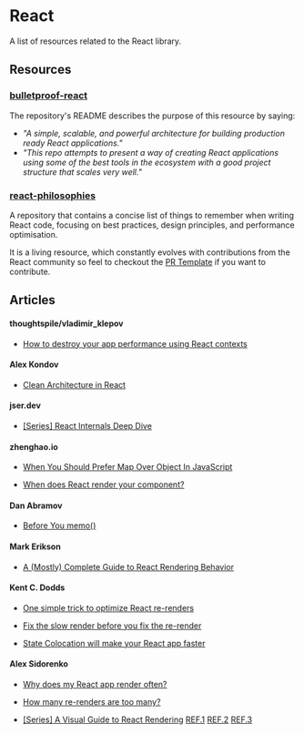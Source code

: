 # React

A list of resources related to the React library.

## Resources

### [bulletproof-react](https://github.com/alan2207/bulletproof-react)

The repository's README describes the purpose of this resource by saying:

- _"A simple, scalable, and powerful architecture for building production ready React applications."_
- _"This repo attempts to present a way of creating React applications using some of the best tools in the ecosystem with a good project structure that scales very well."_

### [react-philosophies](https://github.com/mithi/react-philosophies)

A repository that contains a concise list of things to remember when writing React code, focusing on best practices, design principles, and performance optimisation.

It is a living resource, which constantly evolves with contributions from the React community so feel to checkout the [PR Template](https://github.com/mithi/react-philosophies/blob/main/WIP_PR_TEMPLATE.md) if you want to contribute.

## Articles

#### thoughtspile/vladimir_klepov

- [How to destroy your app performance using React contexts](https://thoughtspile.github.io/2021/10/04/react-context-dangers/)

#### Alex Kondov

- [Clean Architecture in React](https://alexkondov.com/full-stack-tao-clean-architecture-react/)

#### jser.dev

- [[Series] React Internals Deep Dive](https://jser.dev/series/react-source-code-walkthrough)

#### zhenghao.io

- [When You Should Prefer Map Over Object In JavaScript](https://www.zhenghao.io/posts/object-vs-map)

- [When does React render your component?](https://www.zhenghao.io/posts/react-rerender)

#### Dan Abramov

- <a name="before-you-memo"></a> [Before You memo()](https://overreacted.io/before-you-memo/)

#### Mark Erikson

- <a name="a-mostly-complete-guide-to-react-rendering-behavior"></a> [A (Mostly) Complete Guide to React Rendering Behavior](https://blog.isquaredsoftware.com/2020/05/blogged-answers-a-mostly-complete-guide-to-react-rendering-behavior/)

#### Kent C. Dodds

- [One simple trick to optimize React re-renders](https://kentcdodds.com/blog/optimize-react-re-renders)

- <a name="fix-the-slow-render-before"></a>[Fix the slow render before you fix the re-render](https://kentcdodds.com/blog/fix-the-slow-render-before-you-fix-the-re-render)

- [State Colocation will make your React app faster](https://kentcdodds.com/blog/state-colocation-will-make-your-react-app-faster)

#### Alex Sidorenko

- [Why does my React app render often?](https://alexsidorenko.com/blog/react-app-render-often/)

- [How many re-renders are too many?](https://alexsidorenko.com/blog/react-how-many-rerenders/)

- [[Series] A Visual Guide to React Rendering](https://alexsidorenko.com/blog/react-render-always-rerenders/) [REF.1](#a-mostly-complete-guide-to-react-rendering-behavior) [REF.2](#before-you-memo) [REF.3](#fix-the-slow-render-before)
